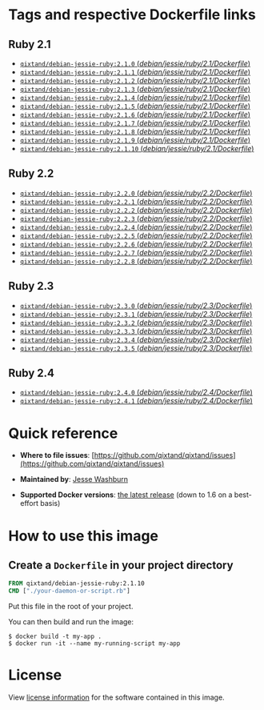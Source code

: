 # Tags and respective Dockerfile links

## Ruby 2.1
- [`qixtand/debian-jessie-ruby:2.1.0` (*debian/jessie/ruby/2.1/Dockerfile*)](https://github.com/qixtand/qixtand/blob/b35da83641a48b1afd7ae4d525daef7dd189e10c/ruby/2.1/debian/jessie/Dockerfile)
- [`qixtand/debian-jessie-ruby:2.1.1` (*debian/jessie/ruby/2.1/Dockerfile*)](https://github.com/qixtand/qixtand/blob/0d9d63b4b2aedf815345cbfafdf0efe756f77664/ruby/2.1/debian/jessie/Dockerfile)
- [`qixtand/debian-jessie-ruby:2.1.2` (*debian/jessie/ruby/2.1/Dockerfile*)](https://github.com/qixtand/qixtand/blob/5518af18d20c1c9f4e20a01011f97cf66a844c28/ruby/2.1/debian/jessie/Dockerfile)
- [`qixtand/debian-jessie-ruby:2.1.3` (*debian/jessie/ruby/2.1/Dockerfile*)](https://github.com/qixtand/qixtand/blob/f38db22e7a4b7913184e15d11712420957fee036/ruby/2.1/debian/jessie/Dockerfile)
- [`qixtand/debian-jessie-ruby:2.1.4` (*debian/jessie/ruby/2.1/Dockerfile*)](https://github.com/qixtand/qixtand/blob/a4ffc5631678ec7d1e28077bcb0592dabcc467b7/ruby/2.1/debian/jessie/Dockerfile)
- [`qixtand/debian-jessie-ruby:2.1.5` (*debian/jessie/ruby/2.1/Dockerfile*)](https://github.com/qixtand/qixtand/blob/7d6ee26dbde92b5ff925383542992e10b543462b/ruby/2.1/debian/jessie/Dockerfile)
- [`qixtand/debian-jessie-ruby:2.1.6` (*debian/jessie/ruby/2.1/Dockerfile*)](https://github.com/qixtand/qixtand/blob/b86b9034cf4d50f44ec5dbbff4f1b4136ceff6d5/ruby/2.1/debian/jessie/Dockerfile)
- [`qixtand/debian-jessie-ruby:2.1.7` (*debian/jessie/ruby/2.1/Dockerfile*)](https://github.com/qixtand/qixtand/blob/5bed2c58e6e0c2728c7284a070740550c700484b/ruby/2.1/debian/jessie/Dockerfile)
- [`qixtand/debian-jessie-ruby:2.1.8` (*debian/jessie/ruby/2.1/Dockerfile*)](https://github.com/qixtand/qixtand/blob/53dadbed05586a8137720a21bdf8116ab635ae41/ruby/2.1/debian/jessie/Dockerfile)
- [`qixtand/debian-jessie-ruby:2.1.9` (*debian/jessie/ruby/2.1/Dockerfile*)](https://github.com/qixtand/qixtand/blob/b953fbeedcf3f440f6755e33dbcdf6527af62f9a/ruby/2.1/debian/jessie/Dockerfile)
- [`qixtand/debian-jessie-ruby:2.1.10` (*debian/jessie/ruby/2.1/Dockerfile*)](https://github.com/qixtand/qixtand/blob/f44aa713bc647d629d37c6a281cb22da0c765841/ruby/2.1/debian/jessie/Dockerfile)

## Ruby 2.2
- [`qixtand/debian-jessie-ruby:2.2.0` (*debian/jessie/ruby/2.2/Dockerfile*)](https://github.com/qixtand/qixtand/blob/c52e9ee5de3a51a63226704d35a46f317e3aa3d2/ruby/2.2/debian/jessie/Dockerfile)
- [`qixtand/debian-jessie-ruby:2.2.1` (*debian/jessie/ruby/2.2/Dockerfile*)](https://github.com/qixtand/qixtand/blob/9a6ecd1cc0bc0702bd9f04a689485696fc96a2b2/ruby/2.2/debian/jessie/Dockerfile)
- [`qixtand/debian-jessie-ruby:2.2.2` (*debian/jessie/ruby/2.2/Dockerfile*)](https://github.com/qixtand/qixtand/blob/454f39ba4e870aea36ebfa8d2648dc5b419d569f/ruby/2.2/debian/jessie/Dockerfile)
- [`qixtand/debian-jessie-ruby:2.2.3` (*debian/jessie/ruby/2.2/Dockerfile*)](https://github.com/qixtand/qixtand/blob/189ffe51df7b2c013c3ca212171485c0c73ba4ac/ruby/2.2/debian/jessie/Dockerfile)
- [`qixtand/debian-jessie-ruby:2.2.4` (*debian/jessie/ruby/2.2/Dockerfile*)](https://github.com/qixtand/qixtand/blob/c7340101467cb52869d29335b97bde432e0754f5/ruby/2.2/debian/jessie/Dockerfile)
- [`qixtand/debian-jessie-ruby:2.2.5` (*debian/jessie/ruby/2.2/Dockerfile*)](https://github.com/qixtand/qixtand/blob/1a281a748851dd9762ffaf47fe05054fcaf2471b/ruby/2.2/debian/jessie/Dockerfile)
- [`qixtand/debian-jessie-ruby:2.2.6` (*debian/jessie/ruby/2.2/Dockerfile*)](https://github.com/qixtand/qixtand/blob/ba41191e04aaa915e65b3b68a1c788f1eb06e130/ruby/2.2/debian/jessie/Dockerfile)
- [`qixtand/debian-jessie-ruby:2.2.7` (*debian/jessie/ruby/2.2/Dockerfile*)](https://github.com/qixtand/qixtand/blob/cb4300c79235553aa3432d11178538f8ff905989/ruby/2.2/debian/jessie/Dockerfile)
- [`qixtand/debian-jessie-ruby:2.2.8` (*debian/jessie/ruby/2.2/Dockerfile*)](https://github.com/qixtand/qixtand/blob/d7342cc3143c2ed9399699c844f6d6ddf4849760/ruby/2.2/debian/jessie/Dockerfile)

## Ruby 2.3
- [`qixtand/debian-jessie-ruby:2.3.0` (*debian/jessie/ruby/2.3/Dockerfile*)](https://github.com/qixtand/qixtand/blob/35b3b6fff806b3d0044dcbdc5db735d8eadd3b57/ruby/2.3/debian/jessie/Dockerfile)
- [`qixtand/debian-jessie-ruby:2.3.1` (*debian/jessie/ruby/2.3/Dockerfile*)](https://github.com/qixtand/qixtand/blob/36ae5d6a8061525d74c13b8e752389537d640dc3/ruby/2.3/debian/jessie/Dockerfile)
- [`qixtand/debian-jessie-ruby:2.3.2` (*debian/jessie/ruby/2.3/Dockerfile*)](https://github.com/qixtand/qixtand/blob/74275cdce443e7bfa8f36786f63afe6e8f5167f7/ruby/2.3/debian/jessie/Dockerfile)
- [`qixtand/debian-jessie-ruby:2.3.3` (*debian/jessie/ruby/2.3/Dockerfile*)](https://github.com/qixtand/qixtand/blob/2e93f2991b3515d46def2aaffa5e6ac29a1293a0/ruby/2.3/debian/jessie/Dockerfile)
- [`qixtand/debian-jessie-ruby:2.3.4` (*debian/jessie/ruby/2.3/Dockerfile*)](https://github.com/qixtand/qixtand/blob/e6009c90da416577e32c9a5973ccee741ee1ab4c/ruby/2.3/debian/jessie/Dockerfile)
- [`qixtand/debian-jessie-ruby:2.3.5` (*debian/jessie/ruby/2.3/Dockerfile*)](https://github.com/qixtand/qixtand/blob/89971f6e7e502b98788d94fe3ac9a31d9b689625/ruby/2.3/debian/jessie/Dockerfile)

## Ruby 2.4
- [`qixtand/debian-jessie-ruby:2.4.0` (*debian/jessie/ruby/2.4/Dockerfile*)](https://github.com/qixtand/qixtand/blob/deca347bb31877d48d2e8b169c10171697f3b1be/ruby/2.4/debian/jessie/Dockerfile)
- [`qixtand/debian-jessie-ruby:2.4.1` (*debian/jessie/ruby/2.4/Dockerfile*)](https://github.com/qixtand/qixtand/blob/0ee106a8fe580d910569a3899a5e01b5f09211c6/ruby/2.4/debian/jessie/Dockerfile)

# Quick reference
-	**Where to file issues**:
	[https://github.com/qixtand/qixtand/issues](https://github.com/qixtand/qixtand/issues)

-	**Maintained by**:
	[Jesse Washburn](https://github.com/qixtand/qixtand)

-	**Supported Docker versions**:
	[the latest release](https://github.com/docker/docker-ce/releases/latest) (down to 1.6 on a best-effort basis)

# How to use this image

## Create a `Dockerfile` in your project directory

```dockerfile
FROM qixtand/debian-jessie-ruby:2.1.10
CMD ["./your-daemon-or-script.rb"]
```

Put this file in the root of your project.

You can then build and run the image:

```console
$ docker build -t my-app .
$ docker run -it --name my-running-script my-app
```

# License
View [license information](https://www.ruby-lang.org/en/about/license.txt) for the software contained in this image.
